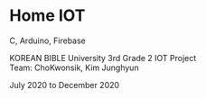 # Home IOT

C, Arduino, Firebase

KOREAN BIBLE University 3rd Grade 2 IOT Project   
Team: ChoKwonsik, Kim Junghyun   

July 2020 to December 2020

